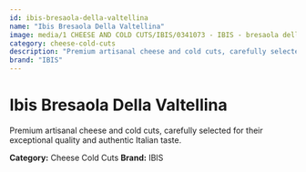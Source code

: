 ```yaml
---
id: ibis-bresaola-della-valtellina
name: "Ibis Bresaola Della Valtellina"
image: media/1 CHEESE AND COLD CUTS/IBIS/0341073 - IBIS - bresaola della valtellina.jpg
category: cheese-cold-cuts
description: "Premium artisanal cheese and cold cuts, carefully selected for their exceptional quality and authentic Italian taste."
brand: "IBIS"
---
```


# Ibis Bresaola Della Valtellina

Premium artisanal cheese and cold cuts, carefully selected for their exceptional quality and authentic Italian taste.

**Category:** Cheese Cold Cuts
**Brand:** IBIS
